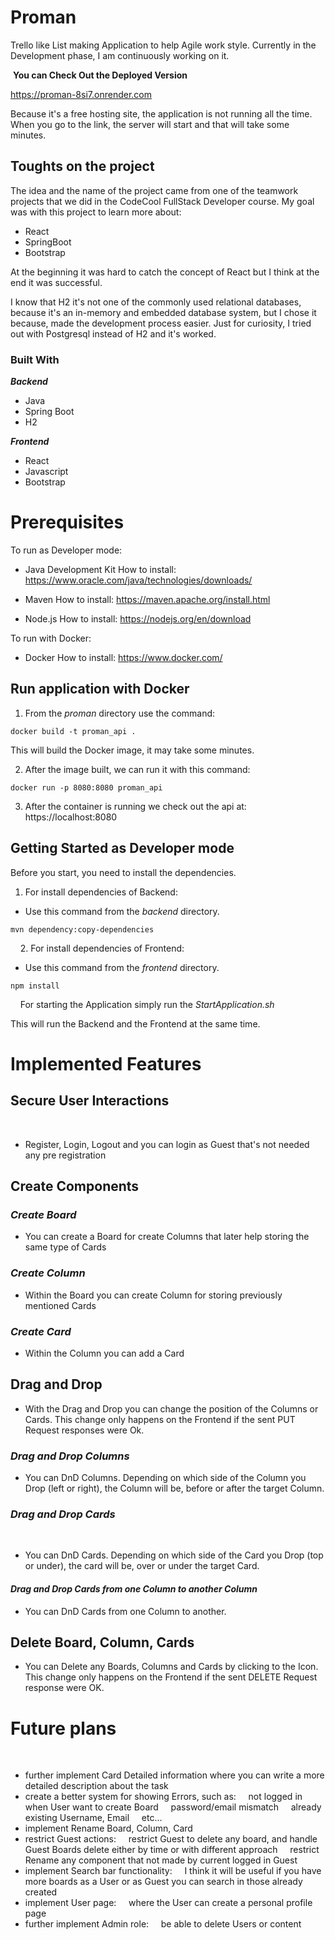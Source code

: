 # Proman

Trello like List making Application to help Agile work style. Currently in the Development phase, I am continuously working on it.

 **You can Check Out the Deployed Version**

https://proman-8si7.onrender.com

Because it's a free hosting site, the application is not running all the time.
When you go to the link, the server will start and that will take some minutes.


## **Toughts on the project**

The idea and the name of the project came from one of the teamwork projects that we did in the CodeCool FullStack Developer course.
My goal was with this project to learn more about:
- React
- SpringBoot
- Bootstrap

At the beginning it was hard to catch the concept of React but I think at the end it was successful.

I know that H2 it's not one of the commonly used relational databases, because it's an in-memory and embedded database system, but I chose it because, made the development process easier.
Just for curiosity, I tried out with Postgresql instead of H2 and it's worked.

### **Built With**

***Backend***
- Java
- Spring Boot
- H2

***Frontend***
- React
- Javascript
- Bootstrap


# **Prerequisites**

To run as Developer mode:

- Java Development Kit
How to install: https://www.oracle.com/java/technologies/downloads/

- Maven
How to install: https://maven.apache.org/install.html

- Node.js
How to install: https://nodejs.org/en/download

To run with Docker:

- Docker
How to install: https://www.docker.com/
    
## **Run application with Docker**

1. From the _proman_ directory use the command:

```
docker build -t proman_api .
```

This will build the Docker image, it may take some minutes.

2. After the image built, we can run it with this command:

```
docker run -p 8080:8080 proman_api
```

3. After the container is running we check out the api at: https://localhost:8080


## **Getting Started as Developer mode**

Before you start, you need to install the dependencies.

1. For install dependencies of Backend:

- Use this command from the _backend_ directory.
```
mvn dependency:copy-dependencies
```
    
2. For install dependencies of Frontend:

- Use this command from the _frontend_ directory.
```
npm install
```
    
For starting the Application simply run the _StartApplication.sh_

This will run the Backend and the Frontend at the same time.



# **Implemented Features**



## **Secure User Interactions**
    
- Register, Login, Logout and you can login as Guest that's not needed any pre registration

## **Create Components**


### _**Create Board**_

- You can create a Board for create Columns that later help storing the same type of Cards 

### _**Create Column**_

- Within the Board you can create Column for storing previously mentioned Cards

### _**Create Card**_

- Within the Column you can add a Card

## **Drag and Drop**


- With the Drag and Drop you can change the position of the Columns or Cards. 
This change only happens on the Frontend if the sent PUT Request responses were Ok.

### _**Drag and Drop Columns**_

- You can DnD Columns. Depending on which side of the Column you Drop (left or right),
the Column will be, before or after the target Column.

### _**Drag and Drop Cards**_
    
- You can DnD Cards. Depending on which side of the Card you Drop (top or under),
the card will be, over or under the target Card. 

#### _**Drag and Drop Cards from one Column to another Column**_

- You can DnD Cards from one Column to another. 
    
    
## **Delete Board, Column, Cards**

- You can Delete any Boards, Columns and Cards by clicking to the Icon.
This change only happens on the Frontend if the sent DELETE Request response were OK.
    
# **Future plans**

    
- further implement Card Detailed information where you can write a more detailed description about the task
- create a better system for showing Errors, such as:
    not logged in when User want to create Board
    password/email mismatch
    already existing Username, Email
    etc...
- implement Rename Board, Column, Card
- restrict Guest actions:
    restrict Guest to delete any board, and handle Guest Boards delete either by time or with different approach
    restrict Rename any component that not made by current logged in Guest
- implement Search bar functionality:
    I think it will be useful if you have more boards as a User or as Guest you can search in those already created
- implement User page:
    where the User can create a personal profile page
- further implement Admin role:
    be able to delete Users or content
